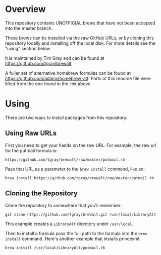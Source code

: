 # Overview

This repository contains UNOFFICIAL brews that have not been accepted
into the master branch.

These brews can be installed via the raw GitHub URLs, or by cloning this
repository locally and installing off the local disk. For more details
see the "using" section below.

It is maintained by Tim Gray and can be found at
<https://github.com/tgray/brewalt>.

A fuller set of alternative homebrew formulas can be found at
<https://github.com/adamv/homebrew-alt>.  Parts of this readme file were
lifted from the one found in the link above.

# Using

There are two ways to install packages from this repository.

## Using Raw URLs

First you need to get your hands on the raw URL. For example, the raw url for
the putmail formula is:

`https://github.com/tgray/brewalt/raw/master/putmail.rb`


Pass that URL as a parameter to the `brew install` command, like so:

`brew install https://github.com/tgray/brewalt/raw/master/putmail.rb`

## Cloning the Repository

Clone the repository to somewhere that you'll remember:

`git clone https://github.com/tgray/brewalt.git /usr/local/LibraryAlt`

This example creates a `LibraryAlt` directory under `/usr/local`.

Then to install a formula pass the full path to the formula into the
`brew install` command. Here's another example that installs princexml:

`brew install /usr/local/LibraryAlt/putmail.rb`
